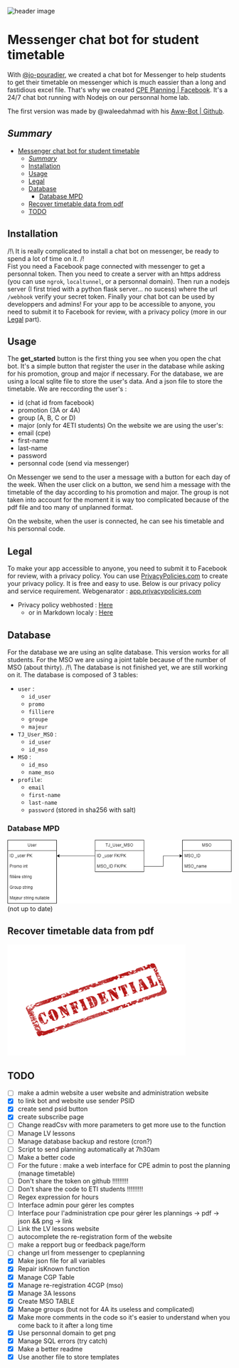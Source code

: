 ![header image](./Docs/Logo/Capture%20d'%C3%A9cran%202023-03-26%20213415.png)


# Messenger chat bot for student timetable

With [@jo-pouradier](https://github.com/jo-pouradier), we created a chat bot for Messenger to help students to get their timetable on messenger which is much eassier than a long and fastidious excel file. 
That's why we created [CPE Planning | Facebook](https://www.facebook.com/profile.php?id=100090769200025). 
It's a 24/7 chat bot running with Nodejs on our personnal home lab.

The first version was made by @waleedahmad with his [Aww-Bot | Github](https://github.com/waleedahmad/Aww-Bot).

## _Summary_

- [Messenger chat bot for student timetable](#messenger-chat-bot-for-student-timetable)
  - [_Summary_](#summary)
  - [Installation](#installation)
  - [Usage](#usage)
  - [Legal](#legal)
  - [Database](#database)
    - [Database MPD](#database-mpd)
  - [Recover timetable data from pdf](#recover-timetable-data-from-pdf)
  - [TODO](#todo)

## Installation

/!\ It is really complicated to install a chat bot on messenger, be ready to spend a lot of time on it. /!\
Fist you need a Facebook page connected with messenger to get a personnal token. Then you need to create a server with an https address (you can use `ngrok`, `localtunnel`, or a personnal domain). Then run a nodejs server (I first tried with a python flask server... no sucess) where the url `/webhook` verify your secret token. Finally your chat bot can be used by developpers and admins! For your app to be accessible to anyone, you need to submit it to Facebook for review, with a privacy policy (more in our [Legal](#legal) part).

## Usage

The **get_started** button is the first thing you see when you open the chat bot. It's a simple button that register the user in the database while asking for his promotion, group and major if necessary.
For the database, we are using a local sqlite file to store the user's data. And a json file to store the timetable. 
We are reccording the user's :
 - id (chat id from facebook)
 - promotion (3A or 4A)
 - group (A, B, C or D)
 - major (only for 4ETI students)
On the website we are using the user's:
 - email (cpe)
 - first-name
 - last-name
 - password
 - personnal code (send via messenger) 

On Messenger we send to the user a message with a button for each day of the week. When the user click on a button, we send him a message with the timetable of the day according to his promotion and major. The group is not taken into account for the moment it is way too complicated because of the pdf file and too many of unplanned format.  

On the website, when the user is connected, he can see his timetable and his personnal code.  

## Legal

To make your app accessible to anyone, you need to submit it to Facebook for review, with a privacy policy. You can use [PrivacyPolicies.com](https://www.privacypolicies.com/) to create your privacy policy. It is free and easy to use.
Below is our privacy policy and service requirement.
Webgenarator : [app.privacypolicies.com](https://app.privacypolicies.com/profile/agreements)
- Privacy policy webhosted : [Here](https://www.privacypolicies.com/live/bcce1178-a9c6-4135-988c-ef12048878fa)
  - or in Markdown localy : [Here](./Docs/PrivacyPolicyCPEPlanning.md)


## Database

For the database we are using an sqlite database. This version works for all students. For the MSO we are using a joint table because of the number of MSO (about thirty).
/!\ The database is not finished yet, we are still working on it. 
The database is composed of 3 tables:  

- `user` :
    - `id_user` 
    - `promo` 
    - `filliere` 
    - `groupe`
    - `majeur`
- `TJ_User_MSO` :
  - `id_user` 
  - `id_mso`
- `MSO` :
  - `id_mso`
  - `name_mso`
- `profile`:
  - `email`
  - `first-name`
  - `last-name`
  - `password` (stored in sha256 with salt)
  
### Database MPD

![Database structure V1](./Docs/ReadmeImages/DBV2.png) (not up to date)

## Recover timetable data from pdf

<img src="./Docs/ReadmeImages/confidential-ge984ebf2f_1280.png"  width="400" height="250">

## TODO
- [ ] make a admin website a user website and administration website
- [X] to link bot and website use sender PSID 
- [X] create send psid button
- [X] create subscribe page
- [ ] Change readCsv with more parameters to get more use to the function
- [ ] Manage LV lessons
- [ ] Manage database backup and restore (cron?)
- [ ] Script to send planning automatically at 7h30am
- [ ] Make a better code
- [ ] For the future : make a web interface for CPE admin to post the planning (manage timetable)
- [ ] Don't share the token on github !!!!!!!!!
- [ ] Don't share the code to  ETI students !!!!!!!!!
- [ ] Regex expression for hours  
- [ ] Interface admin pour gérer les comptes
- [ ] Interface pour l'administration cpe pour gérer les plannings -> pdf -> json && png -> link
- [ ] Link the LV lessons website
- [ ] autocomplete the re-registration form of the website
- [ ] make a repport bug or feedback page/form
- [ ] change url from messenger to cpeplanning
- [X] Make json file for all variables
- [X] Repair isKnown function
- [X] Manage CGP Table
- [X] Manage re-registration 4CGP (mso)
- [X] Manage 3A lessons
- [X] Create MSO TABLE
- [X] Manage groups (but not for 4A its useless and complicated)
- [X] Make more comments in the code so it's easier to understand when you come back to it after a long time
- [X] Use personnal domain to get png
- [X] Manage SQL errors (try catch)
- [X] Make a better readme 
- [X] Use another file to store templates